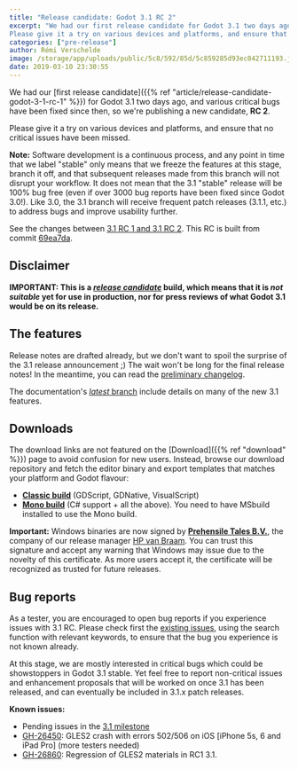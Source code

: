 ```yaml
---
title: "Release candidate: Godot 3.1 RC 2"
excerpt: "We had our first release candidate for Godot 3.1 two days ago, and various critical bugs have been fixed since then, so we're publishing a new candidate, RC 2.
Please give it a try on various devices and platforms, and ensure that no critical issues have been missed."
categories: ["pre-release"]
author: Rémi Verschelde
image: /storage/app/uploads/public/5c8/592/85d/5c859285d93ec042711193.jpg
date: 2019-03-10 23:30:55
---
```


We had our [first release candidate]({{% ref "article/release-candidate-godot-3-1-rc-1" %}}) for Godot 3.1 two days ago, and various critical bugs have been fixed since then, so we're publishing a new candidate, **RC 2**.

Please give it a try on various devices and platforms, and ensure that no critical issues have been missed.

**Note:** Software development is a continuous process, and any point in time that we label "stable" only means that we freeze the features at this stage, branch it off, and that subsequent releases made from this branch will not disrupt your workflow. It does not mean that the 3.1 "stable" release will be 100% bug free (even if over 3000 bug reports have been fixed since Godot 3.0!). Like 3.0, the 3.1 branch will receive frequent patch releases (3.1.1, etc.) to address bugs and improve usability further.

See the changes between [3.1 RC 1 and 3.1 RC 2](https://github.com/godotengine/godot/compare/201cb8d7ed8134eb21d41189025b8619557b7e1d...69ea7da76642be223f52f671677bcae99ba2db1b). This RC is built from commit [69ea7da](https://github.com/godotengine/godot/commit/69ea7da76642be223f52f671677bcae99ba2db1b).

## Disclaimer

**IMPORTANT: This is a [*release candidate*](https://en.wikipedia.org/wiki/Software_release_life_cycle#Release_candidate) build, which means that it is *not suitable* yet for use in production, nor for press reviews of what Godot 3.1 would be on its release.**

## The features

Release notes are drafted already, but we don't want to spoil the surprise of the 3.1 release announcement ;) The wait won't be long for the final release notes!
In the meantime, you can read the [preliminary changelog](https://github.com/godotengine/godot/blob/master/CHANGELOG.md#unreleased).

The documentation's [*latest* branch](http://docs.godotengine.org/en/latest/) include details on many of the new 3.1 features.

## Downloads

The download links are not featured on the [Download]({{% ref "download" %}}) page to avoid confusion for new users. Instead, browse our download repository and fetch the editor binary and export templates that matches your platform and Godot flavour:

- [**Classic build**](https://downloads.tuxfamily.org/godotengine/3.1/rc2) (GDScript, GDNative, VisualScript)
- [**Mono build**](https://downloads.tuxfamily.org/godotengine/3.1/rc2/mono) (C# support + all the above). You need to have MSbuild installed to use the Mono build.

**Important:** Windows binaries are now signed by [**Prehensile Tales B.V.**](https://www.prehensile-tales.com), the company of our release manager [HP van Braam](https://github.com/hpvb). You can trust this signature and accept any warning that Windows may issue due to the novelty of this certificate. As more users accept it, the certificate will be recognized as trusted for future releases.

## Bug reports

As a tester, you are encouraged to open bug reports if you experience issues with 3.1 RC. Please check first the [existing issues](https://github.com/godotengine/godot/issues), using the search function with relevant keywords, to ensure that the bug you experience is not known already.

At this stage, we are mostly interested in critical bugs which could be showstoppers in Godot 3.1 stable. Yet feel free to report non-critical issues and enhancement proposals that will be worked on once 3.1 has been released, and can eventually be included in 3.1.x patch releases.

**Known issues:**

- Pending issues in the [3.1 milestone](https://github.com/godotengine/godot/issues?q=is%3Aopen+is%3Aissue+milestone%3A3.1)
- [GH-26450](https://github.com/godotengine/godot/issues/26450): GLES2 crash with errors 502/506 on iOS [iPhone 5s, 6 and iPad Pro] (more testers needed)
- [GH-26860](https://github.com/godotengine/godot/issues/26860): Regression of GLES2 materials in RC1 3.1.
